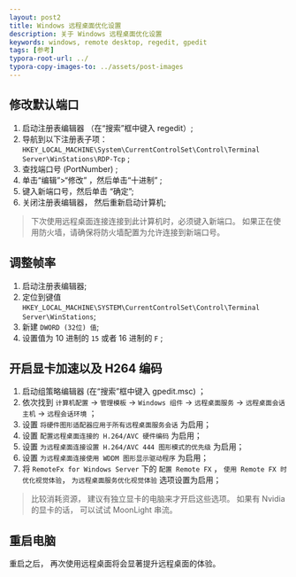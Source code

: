 ```yaml
---
layout: post2
title: Windows 远程桌面优化设置
description: 关于 Windows 远程桌面优化设置
keywords: windows, remote desktop, regedit, gpedit
tags: [参考]
typora-root-url: ../
typora-copy-images-to: ../assets/post-images
---
```


## 修改默认端口

1. 启动注册表编辑器 （在“搜索”框中键入 regedit）;
2. 导航到以下注册表子项：`HKEY_LOCAL_MACHINE\System\CurrentControlSet\Control\Terminal Server\WinStations\RDP-Tcp` ;
3. 查找端口号 (PortNumber) ;
4. 单击“编辑”>“修改” ，然后单击“十进制” ;
5. 键入新端口号，然后单击 “确定”;
6. 关闭注册表编辑器， 然后重新启动计算机;

> 下次使用远程桌面连接连接到此计算机时，必须键入新端口。 如果正在使用防火墙，请确保将防火墙配置为允许连接到新端口号。

## 调整帧率

1. 启动注册表编辑器;
2. 定位到键值 `HKEY_LOCAL_MACHINE\SYSTEM\CurrentControlSet\Control\Terminal Server\WinStations`;
3. 新建 `DWORD (32位) 值`;
4. 设置值为 10 进制的 `15` 或者 16 进制的 `F` ;

## 开启显卡加速以及 H264 编码

1. 启动组策略编辑器 (在“搜索”框中键入 gpedit.msc) ；
2. 依次找到 `计算机配置` -> `管理模板` -> `Windows 组件` -> `远程桌面服务` -> `远程桌面会话主机` -> `远程会话环境` ；
3. 设置 `将硬件图形适配器应用于所有远程桌面服务会话` 为启用；
4. 设置 `配置远程桌面连接的 H.264/AVC 硬件编码` 为启用；
5. 设置 `为远程桌面连接设置 H.264/AVC 444 图形模式的优先级` 为启用；
6. 设置 `为远程桌面连接使用 WDDM 图形显示驱动程序` 为启用；
7. 将 `RemoteFx for Windows Server` 下的 `配置 Remote FX` ， `使用 Remote FX 时优化视觉体验`， `为远程桌面服务优化视觉体验` 选项设置为启用；

> 比较消耗资源， 建议有独立显卡的电脑来才开启这些选项。 如果有 Nvidia 的显卡的话， 可以试试 MoonLight 串流。

## 重启电脑

重启之后， 再次使用远程桌面将会显著提升远程桌面的体验。
